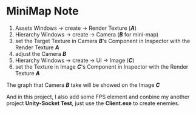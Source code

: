 MiniMap Note
===
1. Assets Windows → create → Render Texture (***A***)
2. Hierarchy Windows → create → Camera (***B***  for mini-map)
3. set the Target Texture in Camera ***B***'s Component in Inspector with the Render Texture ***A***
4. adjust the Camera ***B***
5. Hierarchy Windows → create → UI → Image (***C***)
6. set the Texture in Image ***C***'s Component in Inspector with the Render Texture ***A***

The graph that Camera ***B*** take will be showed on the Image ***C***

And in this project, I also add some FPS element and conbine my another project **Unity-Socket Test**, just use the **Client.exe** to create enemies.